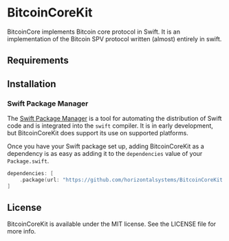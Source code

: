 # BitcoinCoreKit

BitcoinCore implements Bitcoin core protocol in Swift. It is an implementation of the Bitcoin SPV protocol written (almost) entirely in swift.

## Requirements

## Installation

### Swift Package Manager

The [Swift Package Manager](https://swift.org/package-manager/) is a tool for automating the distribution of Swift code
and is integrated into the `swift` compiler. It is in early development, but BitcoinCoreKit does support its use on
supported platforms.

Once you have your Swift package set up, adding BitcoinCoreKit as a dependency is as easy as adding it to
the `dependencies` value of your `Package.swift`.

```swift
dependencies: [
    .package(url: "https://github.com/horizontalsystems/BitcoinCoreKit.git", .upToNextMajor(from: "0.18.0"))
]
```

## License

BitcoinCoreKit is available under the MIT license. See the LICENSE file for more info.
